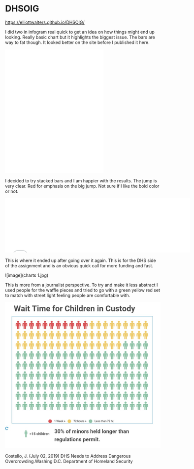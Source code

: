 # DHSOIG

https://elliottwalters.github.io/DHSOIG/

I did two in infogram real quick to get an idea on how things might end up looking. Really basic chart but it highlights the biggest issue. The bars are way to fat though. It looked better on the site before I published it here.

<iframe title="Border Crossings Jump" aria-label="Column Chart" src="//datawrapper.dwcdn.net/pA6Fa/1/" scrolling="no" frameborder="0" style="border: none;" width="320" height="400"></iframe>


I decided to try stacked bars and I am happier with the results. The jump is very clear. Red for emphasis on the big jump. Not sure if I like the bold color or not.

<iframe title="Change in Border Crossing&amp;nbsp; Apprehensions" aria-label="Stacked Bars" src="//datawrapper.dwcdn.net/mvLIq/1/" scrolling="no" frameborder="0" style="border: none;" width="600" height="176"></iframe>

This is where it ended up after going over it again. This is for the DHS side of the assignment and is an obvious quick call for more funding and fast.

![image](charts 1.jpg)

This is more from a journalist perspective. To try and make it less abstract I used people for the waffle pieces and tried to go with a green yellow red set to match with street light feeling people are comfortable with.

![image](DHS.jpg)



Costello, J. (July 02, 2019) DHS Needs to Address Dangerous Overcrowding.Washing D.C. Department of Homeland Security
